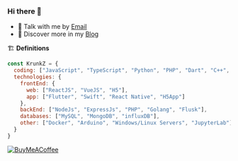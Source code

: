 <!--
**KrunkZhou/KrunkZhou** is a ✨ _special_ ✨ repository because its `README.md` (this file) appears on your GitHub profile.

Here are some ideas to get you started:

- 🔭 I’m currently working on ...
- 🌱 I’m currently learning ...
- 👯 I’m looking to collaborate on ...
- 🤔 I’m looking for help with ...
- 💬 Ask me about ...
- 📫 How to reach me: ...
- 😄 Pronouns: ...
- ⚡ Fun fact: ...
-->

### Hi there 👋

- 💬 Talk with me by [Email](mailto:webmaster@krunk.cn)
- 🔭 Discover more in my [Blog](https://krunk.cn/)

🏗 **Definitions**

```js
const KrunkZ = {
  coding: ["JavaScript", "TypeScript", "Python", "PHP", "Dart", "C++", "Golang", "Swift"],
  technologies: {
    frontEnd: {
      web: ["ReactJS", "VueJS", "H5"],
      app: ["Flutter", "Swift", "React Native", "H5App"]
    },
    backEnd: ["NodeJs", "ExpressJs", "PHP", "Golang", "Flusk"],
    databases: ["MySQL", "MongoDB", "influxDB"],
    other: ["Docker", "Arduino", "Windows/Linux Servers", "JupyterLab"]
  }
}
```
[![BuyMeACoffee](https://img.shields.io/badge/Buy%20Me%20a%20Coffee-ffdd00?style=for-the-badge&logo=buy-me-a-coffee&logoColor=black)](https://www.buymeacoffee.com/krunk) 

